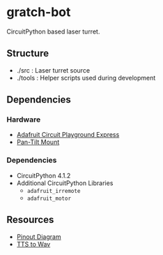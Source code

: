 # gratch-bot
 CircuitPython based laser turret.

## Structure

- ./src : Laser turret source
- ./tools : Helper scripts used during development

## Dependencies

### Hardware

- [Adafruit Circuit Playground Express](https://www.adafruit.com/product/3333)
- [Pan-Tilt Mount](https://www.adafruit.com/product/1967)

### Dependencies

- CircuitPython 4.1.2
- Additional CircuitPython Libraries
  - `adafruit_irremote`
  - `adafruit_motor`

## Resources

- [Pinout Diagram](https://learn.adafruit.com/adafruit-circuit-playground-express/pinouts)
- [TTS to Wav](https://www.text2speech.org/)